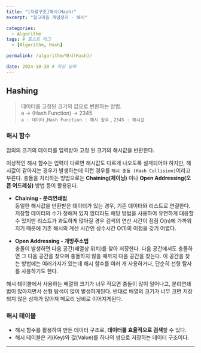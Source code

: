```yaml
---
title: "[자료구조]해시(Hash)"
excerpt: "알고리즘 개념정리 - 해시"

categories:
  - Algorithm
tags: # 포스트 태그
  - [Algorithm, Hash] 

permalink: /algorithm/해시(Hash)/

date: 2024-10-30 # 작성 날짜
---
```

## Hashing

> 데이터를 고정된 크기의 값으로 변환하는 방법.
<br>a → (Hash Function) → 2345 
<br>`a : 데이터` ,`Hash Function : 해시 함수` , `2345 : 해시값`

### 해시 함수
임의의 크기의 데이터를 입력받아 고정 된 크기의 해시값을 반환한다.

이상적인 해시 함수는 입력이 다르면 해시값도 다르게 나오도록 설계되어야 하지만, 해시값이 같아지는 경우가 발생하는데 이런 경우를 `해시 충돌 (Hash Collision)`이라고 부른다. 충돌을 처리하는 방법으로는 **Chaining(체이닝)** 이나 **Open Addressing(오픈 어드레싱)** 방법 등이 활용된다.

- **Chaining - 분리연쇄법**
<br>동일한 해시값을 반환받은 데이터가 있는 경우, 기존 데이터와 리스트로 연결한다. 저장할 데이터의 수가 정해져 있지 않더라도 해당 방법을 사용하여 유연하게 대응할 수 있지만 리스트가 과도하게 많아질 경우 검색의 연산 시간이 점점 O(n)에 가까워지기 때문에 기존 해시의 계산 시간인 상수시간 O(1)의 이점을 갖기 어렵다.

- **Open Addressing - 개방주소법**
<br>충돌이 발생하면 다음 공간(배열상 위치)를 찾아 저장한다. 다음 공간에서도 충돌하면 그 다음 공간을 찾으며 충돌하지 않을 때까지 다음 공간을 찾는다. 이 공간을 찾는 방법에는 여러가지가 있는데 해시 함수를 여러 개 사용하거나, 단순히 선형 탐사를 사용하기도 한다.

해시 테이블에서 사용하는 배열의 크기가 너무 작으면 충돌이 많이 일어나고, 분리연쇄법이 많아지면서 선형 탐색이 많이 발생하게된다. 반대로 배열의 크기가 너무 크면 저장되지 않은 상자가 많아져 메모리 낭비로 이어지게된다.

### 해시 테이블
- 해시 함수를 활용하여 만든 데이터 구조로, **데이터를 효율적으로 검색**할 수 있다.
- 해시 테이블은 키(Key)와 값(Value)를 하나의 쌍으로 저장하는 데이터 구조이다.

------